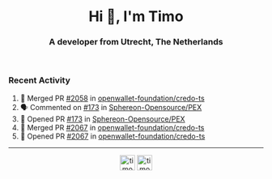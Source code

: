 <h1 align="center">Hi 👋, I'm Timo</h1>
<h3 align="center">A developer from Utrecht, The Netherlands</h3>
<br/>
<!-- https://github.com/rahuldkjain/github-profile-readme-generator --!>

<!--  <p align="left"><img src="https://github-readme-stats.vercel.app/api?username=timoglastra&show_icons=true&count_private=true&" alt="timoglastra" /></p> --!>

<!--
Github language stats
<p align="left"><img src="https://github-readme-stats.vercel.app/api/top-langs/?username=timoglastra&layout=compact" alt="timoglastra" /><p>
-->

<!-- Codestats language stats -->
<!-- <p align="left"><img src="https://codestats-readme.vercel.app/api/top-langs/?username=timoglastra&layout=compact&language_count=12" alt="timoglastra" /><p>    --!>
  
<h3>Recent Activity</h3>

<!--START_SECTION:activity-->
1. 🎉 Merged PR [#2058](https://github.com/openwallet-foundation/credo-ts/pull/2058) in [openwallet-foundation/credo-ts](https://github.com/openwallet-foundation/credo-ts)
2. 🗣 Commented on [#173](https://github.com/Sphereon-Opensource/PEX/pull/173#issuecomment-2435714428) in [Sphereon-Opensource/PEX](https://github.com/Sphereon-Opensource/PEX)
3. 💪 Opened PR [#173](https://github.com/Sphereon-Opensource/PEX/pull/173) in [Sphereon-Opensource/PEX](https://github.com/Sphereon-Opensource/PEX)
4. 🎉 Merged PR [#2067](https://github.com/openwallet-foundation/credo-ts/pull/2067) in [openwallet-foundation/credo-ts](https://github.com/openwallet-foundation/credo-ts)
5. 💪 Opened PR [#2067](https://github.com/openwallet-foundation/credo-ts/pull/2067) in [openwallet-foundation/credo-ts](https://github.com/openwallet-foundation/credo-ts)
<!--END_SECTION:activity-->

---

<p align="center">
<a href="https://twitter.com/timoglastra" target="blank"><img align="center" src="https://cdn.jsdelivr.net/npm/simple-icons@3.0.1/icons/twitter.svg" alt="timoglastra" height="30" width="30" /></a>
<a href="https://linkedin.com/in/timoglastra" target="blank"><img align="center" src="https://cdn.jsdelivr.net/npm/simple-icons@3.0.1/icons/linkedin.svg" alt="timoglastra" height="30" width="30" /></a>
</p>



